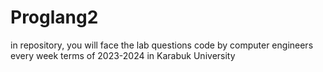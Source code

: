 # Proglang2
in repository, you will face the lab questions code by computer engineers  every week terms of 2023-2024 in Karabuk University 
